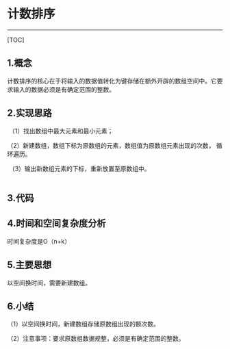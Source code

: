 # 计数排序

------

[TOC]



## 1.概念

​	计数排序的核心在于将输入的数据值转化为键存储在额外开辟的数组空间中。它要求输入的数据必须是有确定范围的整数。

## 2.实现思路

​    （1）找出数组中最大元素和最小元素；

​	（2）新建数组，数组下标为原数组的元素，数组值为原数组元素出现的次数，		循环遍历。

​	（3）输出新数组元素的下标，重新放置至原数组中。

![]()

## 3.代码





## 4.时间和空间复杂度分析

时间复杂度是O（n+k）

## 5.主要思想

以空间换时间，需要新建数组。

## 6.小结

（1）以空间换时间，新建数组存储原数组出现的额次数。

（2）注意事项：要求原数组数据规整，必须是有确定范围的整数。